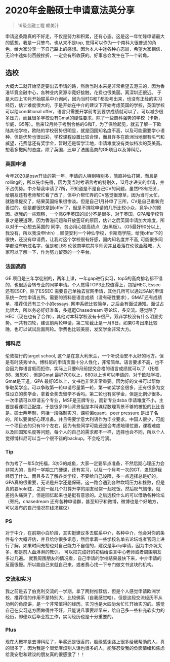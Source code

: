 # 2020年金融硕士申请意法英分享

> 16级金融工程 赖美汁



申请这条路真的不好走，不仅是努力和积累，还有心态。这是这一年忙碌申请最大的感想，我是一只笨鸟，也从来不是top, 觉得可以作为一个南科大很普通的角色，给大家分享一下自己路上的感想。因为本人中途各种心态崩，希望大家相信，无论中途如何百般挫折，一定会有所收获的。好事总会发生在下一个转角。

 

## 选校

大概大二就开始坚定要出去申请的路，然后当时本来是非常希望去港三的，因为香港毕竟金融中心，各种业内资源毕竟好接触，花费也很美丽。离深圳还很近。 于是大四上10月开始联系中介询问，因为当时G和T都没考出来，也没有正经的实习经历，估计难度很大的，于是开始在中介的建议下开始考虑英国的学校，英国学校可以给conditional offer，语言只需要开学前考到要求成绩就可以了，可以减少很多压力，而且很多学校没有Gmat的硬性要求，除了一些商科强势的学校（卡斯，华威，G5等）。后来12月终于考到合格的G和T，为了保险起见，就去了解一下欧陆其他学校，欧陆的学校弱势很明显，就是回国知名度不高，以及可能需要学小语种，但是优势也很出彩，学校课程设置比较合理，而且许多在欧洲当地很有名气和威望，花费低还有奖学金，暂时还是留学洼地，申请难度没有类似档次的英美高。想着多撒网的态度，除了英国，还申了法国高商的GE项目以及博科尼。

 

### 英国申请

今年2020是psw开放的第一年，申请的人特别特别多，简直神仙打架，而且是rolling的，所以先申先得，因为我当时考语言考的特别久，12月才递交的申请，并不占优势。中介帮我申请了7所，不知道是不是自己CV的问题，虽然PS有把关，给朋友还有老师帮忙看了改了，但中介帮忙弄的CV感觉很潦草，因为当时太忙，就随缘提交了，结果英国结果很惨淡。但是自己1月补申了三所，CV是自己重新完善过的，倒是都很快拿到offer了，但是不排除申请的几所比较小众，竞争小的原因。据我的一些观察，一个高G申英国的加分不是很多，对于英国，GPA和学校背景才是硬道理。因为香港问题和开放签证的原因，估计之后英国申请加大难度，所以对于一心想去英国的 同学，务必用心提高绩点（敲黑板）。（G5最好90分以上, 我没有，所以我没申hhh）, 顺便安利一个神仙学校，卡斯商学院，给我offer下的很快，还没有申请费，让我对这个学校很有好感，国内知名度并不高, 可能很多同学都没有听过名字，但是和LBS 伦敦商学院共享师资并且着落在伦敦金融城，大家可以了解一下，作为努力留英的一个平台。

 

### 法国高商

GE 项目是三年学徒制的，两年上课，一年gap进行实习，top5的高商排名都不错的，也很适合转专业的同学申请。个人觉得TOP3比较值得上，包括HEC, Essec 还有ESCP。除了ESSEC 需要自己单独去官网申请，其他几所可以通过SAI的申请系统一次性申请五所。需要的资料是语言成绩（没有硬性要求），GMAT还有成绩单，推荐信还有三个小的essays. 网申系统比较简单，之后会有面试通知。面试占比很大，所以务必好好准备，多逛逛Chasedream 等论坛，多交流。感觉除了HEC（现在也有了合作），其他对本科学校没有卡很严，双非学校没有什么明显劣势。一共有四轮，建议前两轮申请，第二轮截止是一月6日，如果G考出来比较晚，也可以试试后面两轮。学费也比较美丽，发奖学金非常大方。

 

### 博科尼

伦敦投行的target school, 这个是在意大利米兰，一个听说治安不太好的地方。但是有时装秀hhh。博科尼的申请页面十分人性化，非常简单。语言要求不高，也不会因为你语言低而拒你，实际上只要6月前提交合格的语言成绩就可以了（托福88，雅思6），但是Gmat 最好700以上，680以上也可以申请的，对于欧陆学校，Gmat是王道。GPA 最好85以上，文书也非常非常重要。因为好的文书可以帮你争取奖学金。可以争取第一轮申请尽量第一轮，第一轮奖学金很多，还有很多为女性设立的奖学金，拿着全奖去留学不香吗。第二轮也有奖学金，但是比例少很多。一次申请可以申请五个专业，MSF是王牌专业，而新专业dsba 申请难度不小，主要是看课程匹配度，于是很多神仙背景但是本科课程数理背景不够的被拒的比比皆是。硕士两年制，包括一段强制实习，课程偏quant，peer pressure 是出了名的，所以要做好心理准备。并且需要学意大利语作为毕业要求。中国人很少，可能一个项目去的只有10个左右，因为有些同学可能还是会考虑地理位置，课程难度以及回国知名度等问题，每个人的自己的需求都不一样，选择也会不同，所以个人觉得博科尼可以当一个很不错的backup。不会吃亏滴。

 

### Tip

作为考了一年5次托福，3次G的咸鱼，大家一定要早点准备，不然后期心理压力会非常大的，当时一学期三门硬课，还有实习，以及一个月考一次的GT，鬼知道我经历了什么。而且多去了解各类学校，不要给自己设限，多一点选择总是好的。GPA真的很重要，无论是升学还是保研。这一路会遇到各种坎坷压力和挫败，但是真的要hold住，之前一起几个打算升学的朋友经常一起吃饭，然后叹气惆怅，就差抱头痛哭了，但是回忆起来也是挺有意思的。之后选校什么的可以借助各种论坛（寄托，chasedream 还有各种申请群，甚至知乎和微博，微博也是个好地方，可以发布的自己情况在线求建议） 

 

 

### PS

对于中介，在前期小白阶段，其实挺建议多去联系中介，各种中介，他会对你的条件有个大概评估，并且给你很多讯息，然后拿着一些学校名单去论坛或者官网上进行了解。如果时间充裕也对自己能力不自信的，建议是半diy申请，因为中介坑太多，都是前人血淋淋的教训。 可以把完成好的初稿给语言中心老师或者周围朋友多过几遍。 就我周围朋友的情况看，自己申请的学校结果最快下来，中介申请的反而很慢。所以能自己来就自己来，或者费心找一下专门做文书这块的机构。

 

### 交流和实习

我之前是去了伯克利交流的一学期，拿了两封推荐信，但是个人感觉申请欧洲学校，推荐信的作用不是特别大，比较佛系（自我感觉哈）。但是这段交流经历不从功利的角度讲，是一个非常值得的经历。实习也是大四匆匆忙忙开始实习的。感觉自己在实习这方面做得并不好，只能说凡事要趁早来，给自己多一些补充软实力的经历，即便以后毕业找工作，实习经历也是十分重要的。

 

### Plus

现在大概率是去博科尼了，半奖还是很香的，超级感谢路上很多给我帮助的人，真的很多了，因为我是个很爱麻烦别人话也很多的人，能够忍受我的负面情绪和焦虑给我安慰和建议的朋友真的很感激了！！
